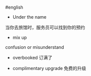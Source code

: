 #english 

- Under the name 

当你去旅馆时，服务员可以找到你的预约

- mix up

confusion or misunderstand

- overbooked
订满了

- complimentary upgrade
免费的升级